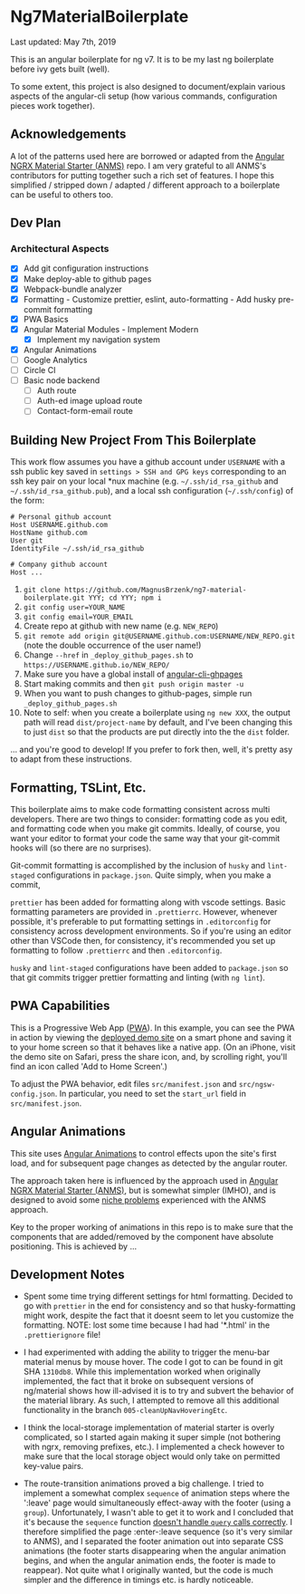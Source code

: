 # Ng7MaterialBoilerplate

Last updated: May 7th, 2019

This is an angular boilerplate for ng v7. It is to be my last ng boilerplate before ivy gets built (well).

To some extent, this project is also designed to document/explain various aspects of the angular-cli setup (how various commands, configuration pieces work together).

## Acknowledgements

A lot of the patterns used here are borrowed or adapted from the [Angular NGRX Material Starter (ANMS)](https://tomastrajan.github.io/angular-ngrx-material-starter#/about) repo. I am very grateful to all ANMS's contributors for putting together such a rich set of features. I hope this simplified / stripped down / adapted / different approach to a boilerplate can be useful to others too.

## Dev Plan

### Architectural Aspects

- [x] Add git configuration instructions
- [x] Make deploy-able to github pages
- [x] Webpack-bundle analyzer
- [x] Formatting - Customize prettier, eslint, auto-formatting - Add husky pre-commit formatting
- [x] PWA Basics
- [x] Angular Material Modules - Implement Modern
  - [x] Implement my navigation system
- [x] Angular Animations
- [ ] Google Analytics
- [ ] Circle CI
- [ ] Basic node backend
  - [ ] Auth route
  - [ ] Auth-ed image upload route
  - [ ] Contact-form-email route

## Building New Project From This Boilerplate

This work flow assumes you have a github account under `USERNAME` with a ssh public key saved in `settings > SSH and GPG keys` corresponding to an ssh key pair on your local \*nux machine (e.g. `~/.ssh/id_rsa_github` and `~/.ssh/id_rsa_github.pub`), and a local ssh configuration (`~/.ssh/config`) of the form:

```
# Personal github account
Host USERNAME.github.com
HostName github.com
User git
IdentityFile ~/.ssh/id_rsa_github

# Company github account
Host ...
```

1. `git clone https://github.com/MagnusBrzenk/ng7-material-boilerplate.git YYY; cd YYY; npm i`
2. `git config user=YOUR_NAME`
3. `git config email=YOUR_EMAIL`
4. Create repo at github with new name (e.g. `NEW_REPO`)
5. `git remote add origin git@USERNAME.github.com:USERNAME/NEW_REPO.git` (note the double occurrence of the user name!)
6. Change `--href` in `_deploy_github_pages.sh` to `https://USERNAME.github.io/NEW_REPO/`
7. Make sure you have a global install of [angular-cli-ghpages](https://www.npmjs.com/package/angular-cli-ghpages)
8. Start making commits and then `git push origin master -u`
9. When you want to push changes to github-pages, simple run `_deploy_github_pages.sh`
10. Note to self: when you create a boilerplate using `ng new XXX`, the output path will read `dist/project-name` by default, and I've been changing this to just `dist` so that the products are put directly into the the `dist` folder.

... and you're good to develop! If you prefer to fork then, well, it's pretty asy to adapt from these instructions.

## Formatting, TSLint, Etc.

This boilerplate aims to make code formatting consistent across multi developers. There are two things to consider: formatting code as you edit, and formatting code when you make git commits. Ideally, of course, you want your editor to format your code the same way that your git-commit hooks will (so there are no surprises).

Git-commit formatting is accomplished by the inclusion of `husky` and `lint-staged` configurations in `package.json`. Quite simply, when you make a commit,

`prettier` has been added for formatting along with vscode settings. Basic formatting parameters are provided in `.prettierrc`. However, whenever possible, it's preferable to put formatting settings in `.editorconfig` for consistency across development environments. So if you're using an editor other than VSCode then, for consistency, it's recommended you set up formatting to follow `.prettierrc` and then `.editorconfig`.

`husky` and `lint-staged` configurations have been added to `package.json` so that git commits trigger prettier formatting and linting (with `ng lint`).

## PWA Capabilities

This is a Progressive Web App ([PWA](https://en.wikipedia.org/wiki/Progressive_web_applications)). In this example, you can see the PWA in action by viewing the [deployed demo site]() on a smart phone and saving it to your home screen so that it behaves like a native app. (On an iPhone, visit the demo site on Safari, press the share icon, and, by scrolling right, you'll find an icon called 'Add to Home Screen'.)

To adjust the PWA behavior, edit files `src/manifest.json` and `src/ngsw-config.json`. In particular, you need to set the `start_url` field in `src/manifest.json`.

## Angular Animations

This site uses [Angular Animations](https://angular.io/guide/animations) to control effects upon the site's first load, and for subsequent page changes as detected by the angular router.

The approach taken here is influenced by the approach used in [Angular NGRX Material Starter (ANMS)](https://tomastrajan.github.io/angular-ngrx-material-starter#/about), but is somewhat simpler (IMHO), and is designed to avoid some [niche problems](https://github.com/tomastrajan/angular-ngrx-material-starter/issues/451) experienced with the ANMS approach.

Key to the proper working of animations in this repo is to make sure that the components that are added/removed by the component have absolute positioning. This is achieved by ...

## Development Notes

- Spent some time trying different settings for html formatting. Decided to go with `prettier` in the end for consistency and so that husky-formatting might work, despite the fact that it doesnt seem to let you customize the formatting. NOTE: lost some time because I had had '\*.html' in the `.prettierignore` file!

- I had experimented with adding the ability to trigger the menu-bar material menus by mouse hover. The code I got to can be found in git SHA `1310db8`. While this implementation worked when originally implemented, the fact that it broke on subsequent versions of ng/material shows how ill-advised it is to try and subvert the behavior of the material library. As such, I attempted to remove all this additional functionality in the branch `005-cleanUpNavHoveringEtc`.

- I think the local-storage implementation of material starter is overly complicated, so I started again making it super simple (not bothering with ngrx, removing prefixes, etc.). I implemented a check however to make sure that the local storage object would only take on permitted key-value pairs.

- The route-transition animations proved a big challenge. I tried to implement a somewhat complex `sequence` of animation steps where the ':leave' page would simultaneously effect-away with the footer (using a `group`). Unfortunately, I wasn't able to get it to work and I concluded that it's because the `sequence` function [doesn't handle `query` calls correctly](https://github.com/angular/angular/issues/30361). I therefore simplified the page :enter-:leave sequence (so it's very similar to ANMS), and I separated the footer animation out into separate CSS animations (the footer starts disappearing when the angular animation begins, and when the angular animation ends, the footer is made to reappear). Not quite what I originally wanted, but the code is much simpler and the difference in timings etc. is hardly noticeable.
